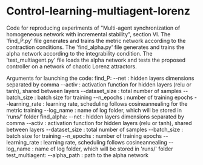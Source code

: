 # Control-learning-multiagent-lorenz
Code for reproducing experiments of "Multi-agent synchronization of homogeneous network with incremental stability", section VI.
The 'find_P.py' file generates and trains the metric network according to the contraction conditions.
The 'find_alpha.py' file generates and trains the alpha network according to the integrability condition.
The 'test_multiagent.py' file loads the alpha network and tests the proposed controller on a network of chaotic Lorenz attractors.

Arguments for launching the code:
find_P: 
        --net : hidden layers dimensions separated by comma
        --activ : activation function for hidden layers (relu or tanh), shared between layers
        --dataset_size : total number of samples
        --batch_size : batch size for training
        --n_epochs : number of training epochs
        --learning_rate : learning rate, scheduling follows cosineannealing for the metric training
        --log_name : name of log folder, which will be stored in 'runs/' folder
find_alpha: 
        --net : hidden layers dimensions separated by comma
        --activ : activation function for hidden layers (relu or tanh), shared between layers
        --dataset_size : total number of samples
        --batch_size : batch size for training
        --n_epochs : number of training epochs
        --learning_rate : learning rate, scheduling follows cosineannealing 
        --log_name : name of log folder, which will be stored in 'runs/' folder
test_multiagent: 
        --alpha_path : path to the alpha network
